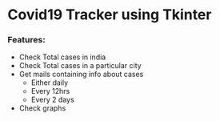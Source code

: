 # Covid19 Tracker using Tkinter

### Features:
- Check Total cases in india
- Check Total cases in a particular city
- Get mails containing info about cases
    - Either daily
    - Every 12hrs
    - Every 2 days
- Check graphs 
  